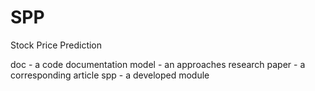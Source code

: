 # SPP
Stock Price Prediction

doc   - a code documentation
model - an approaches research
paper - a corresponding article
spp   - a developed module 
